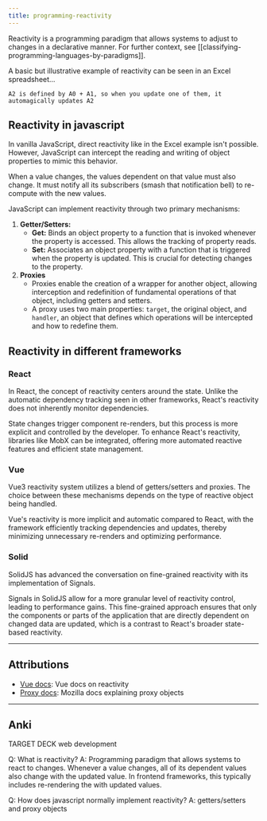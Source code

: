 ```yaml
---
title: programming-reactivity
---
```


Reactivity is a programming paradigm that allows systems to adjust to changes in a declarative manner. For further context, see [[classifying-programming-languages-by-paradigms]].

A basic but illustrative example of reactivity can be seen in an Excel spreadsheet...

`A2 is defined by A0 + A1, so when you update one of them, it automagically updates A2`

## Reactivity in javascript

In vanilla JavaScript, direct reactivity like in the Excel example isn't possible. However, JavaScript can intercept the reading and writing of object properties to mimic this behavior.

When a value changes, the values dependent on that value must also change. It must notify all its subscribers (smash that notification bell) to re-compute with the new values.

JavaScript can implement reactivity through two primary mechanisms:

1. **Getter/Setters:**
   - **Get:** Binds an object property to a function that is invoked whenever the property is accessed. This allows the tracking of property reads.
   - **Set:** Associates an object property with a function that is triggered when the property is updated. This is crucial for detecting changes to the property.
2. **Proxies**
   - Proxies enable the creation of a wrapper for another object, allowing interception and redefinition of fundamental operations of that object, including getters and setters.
   - A proxy uses two main properties: `target`, the original object, and `handler`, an object that defines which operations will be intercepted and how to redefine them.

## Reactivity in different frameworks

### React

In React, the concept of reactivity centers around the state. Unlike the automatic dependency tracking seen in other frameworks, React's reactivity does not inherently monitor dependencies.

State changes trigger component re-renders, but this process is more explicit and controlled by the developer. To enhance React's reactivity, libraries like MobX can be integrated, offering more automated reactive features and efficient state management.

### Vue

Vue3 reactivity system utilizes a blend of getters/setters and proxies. The choice between these mechanisms depends on the type of reactive object being handled.

Vue's reactivity is more implicit and automatic compared to React, with the framework efficiently tracking dependencies and updates, thereby minimizing unnecessary re-renders and optimizing performance.

### Solid

SolidJS has advanced the conversation on fine-grained reactivity with its implementation of Signals.

Signals in SolidJS allow for a more granular level of reactivity control, leading to performance gains. This fine-grained approach ensures that only the components or parts of the application that are directly dependent on changed data are updated, which is a contrast to React's broader state-based reactivity.

---

## Attributions

- [Vue docs](https://vuejs.org/guide/extras/reactivity-in-depth.html#:~:text=Reactivity%20is%20a%20programming%20paradigm,changes%20in%20a%20declarative%20manner.): Vue docs on reactivity
- [Proxy docs](https://developer.mozilla.org/en-US/docs/Web/JavaScript/Reference/Global_Objects/Proxy): Mozilla docs explaining proxy objects

---

## Anki

TARGET DECK
web development

Q: What is reactivity?
A: Programming paradigm that allows systems to react to changes. Whenever a value changes, all of its dependent values also change with the updated value. In frontend frameworks, this typically includes re-rendering the with updated values.

<!--ID: 1702550848453-->

Q: How does javascript normally implement reactivity?
A: getters/setters and proxy objects

<!--ID: 1702568925958-->
